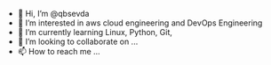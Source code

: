 - 👋 Hi, I’m @qbsevda
- 👀 I’m interested in aws cloud engineering and DevOps Engineering
- 🌱 I’m currently learning Linux, Python, Git, 
- 💞️ I’m looking to collaborate on ...
- 📫 How to reach me ...

<!---
qbsevda/qbsevda is a ✨ special ✨ repository because its `README.md` (this file) appears on your GitHub profile.
You can click the Preview link to take a look at your changes.
--->
